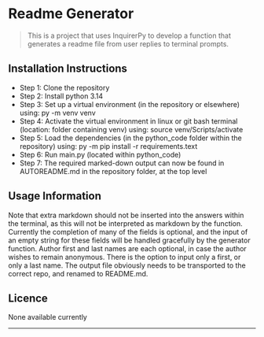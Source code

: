  # Readme Generator
> This is a project that uses InquirerPy to develop a function that generates a readme file from user replies to terminal prompts.

 ## Installation Instructions
  - Step 1: Clone the repository
 - Step 2: Install python 3.14
 - Step 3: Set up a virtual environment (in the repository or elsewhere) using: py -m venv venv
 - Step 4: Activate the virtual environment in linux or git bash terminal (location: folder containing venv) using: source venv/Scripts/activate
 - Step 5: Load the dependencies (in the python_code folder within the repository) using: py -m pip install -r requirements.text
 - Step 6: Run main.py (located within python_code)
 - Step 7: The required marked-down output can now be found in AUTOREADME.md in the repository folder, at the top level 

 ## Usage Information
 Note that extra markdown should not be inserted into the answers within the terminal, as this will not be interpreted as markdown by the function. Currently the completion of many of the fields is optional, and the input of an empty string for these fields will be handled gracefully by the generator function. Author first and last names are each optional, in case the author wishes to remain anonymous. There is the option to input only a first, or only a last name. The output file obviously needs to be transported to the correct repo, and renamed to README.md.

 ## Licence
None available currently

 ***
